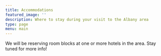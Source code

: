 ```yaml
---
title: Accommodations
featured_image: ''
description: Where to stay during your visit to the Albany area
type: page
menu: main
---
```


We will be reserving room blocks at one or more hotels in the area. Stay tuned for more info!
